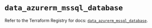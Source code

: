 # `data_azurerm_mssql_database`

Refer to the Terraform Registry for docs: [`data_azurerm_mssql_database`](https://registry.terraform.io/providers/hashicorp/azurerm/4.41.0/docs/data-sources/mssql_database).
